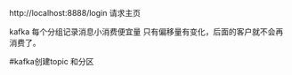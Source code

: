 http://localhost:8888/login 请求主页


kafka  每个分组记录消息小消费便宜量    只有偏移量有变化，后面的客户就不会再消费了。

#kafka创建topic  和分区  
